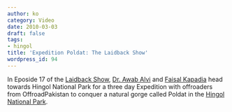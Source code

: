 ```yaml
---
author: ko
category: Video
date: 2010-03-03
draft: false
tags:
- hingol
title: 'Expedition Poldat: The Laidback Show'
wordpress_id: 94
---
```




In Eposide 17 of the [Laidback Show](http://laidbackshow.com/episode-17/), [Dr. Awab Alvi](http://teeth.com.pk/blog/) and [Faisal Kapadia](http://deadpanthoughts.com/) head towards Hingol National Park for a three day Expedition with offroaders from OffroadPakistan to conquer a natural gorge called Poldat in the [Hingol National Park](./adventures_in_hingol.html).